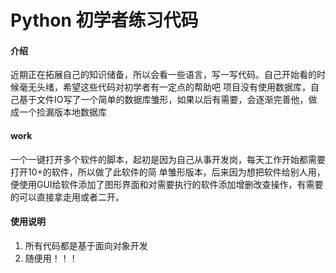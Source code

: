 # Python 初学者练习代码

#### 介绍
近期正在拓展自己的知识储备，所以会看一些语言，写一写代码。自己开始看的时候毫无头绪，希望这些代码对初学者有一定点的帮助吧
项目没有使用数据库，自己基于文件IO写了一个简单的数据库雏形，如果以后有需要，会逐渐完善他，做成一个捡漏版本地数据库


#### work 

一个一键打开多个软件的脚本，起初是因为自己从事开发岗，每天工作开始都需要打开10+的软件，所以做了此软件的简
单雏形版本，后来因为想把软件给别人用，便使用GUI给软件添加了图形界面和对需要执行的软件添加增删改查操作，有需要的可以直接拿走用或者二开。


#### 使用说明
  
1. 所有代码都是基于面向对象开发
2. 随便用！！！

